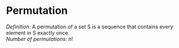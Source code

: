 # Permutation
*Definition:* A permutation of a set S is a sequence that contains every element in S exactly once.  
*Number of permutations:* n!  

